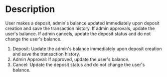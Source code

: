 # Description
User makes a deposit, admin's balance updated immediately upon deposit creation and save the transaction history. If admin approvals, update the user's balance. If admin cancels, update the deposit status and do not change the user's balance.
1. Deposit: Update the admin's balance immediately upon deposit creation and save the transaction history.
2. Admin Approval: If approved, update the user's balance.
3. Cancel: Update the deposit status and do not change the user's balance.